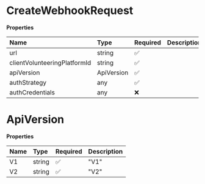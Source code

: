 # CreateWebhookRequest

**Properties**

| Name                         | Type       | Required | Description |
| :--------------------------- | :--------- | :------- | :---------- |
| url                          | string     | ✅       |             |
| clientVolunteeringPlatformId | string     | ✅       |             |
| apiVersion                   | ApiVersion | ✅       |             |
| authStrategy                 | any        | ✅       |             |
| authCredentials              | any        | ❌       |             |

# ApiVersion

**Properties**

| Name | Type   | Required | Description |
| :--- | :----- | :------- | :---------- |
| V1   | string | ✅       | "V1"        |
| V2   | string | ✅       | "V2"        |

<!-- This file was generated by liblab | https://liblab.com/ -->
